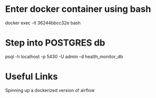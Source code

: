 # Enter docker container using bash
docker exec -it 36244bbcc32e bash


# Step into POSTGRES db
psql -h localhost -p 5430 -U admin -d health_monitor_db

# Useful Links

Spinning up a dockerized version of airflow
